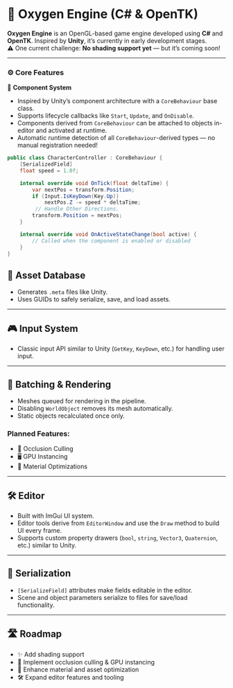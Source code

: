# 🚀 Oxygen Engine (C# & OpenTK)

**Oxygen Engine** is an OpenGL-based game engine developed using **C#** and **OpenTK**. Inspired by **Unity**, it’s currently in early development stages.  
⚠️ One current challenge: **No shading support yet** — but it’s coming soon!

---

### ⚙️ Core Features

🧩 **Component System**  
- Inspired by Unity’s component architecture with a `CoreBehaviour` base class.  
- Supports lifecycle callbacks like `Start`, `Update`, and `OnDisable`.  
- Components derived from `CoreBehaviour` can be attached to objects in-editor and activated at runtime.  
- Automatic runtime detection of all `CoreBehaviour`-derived types — no manual registration needed!  

```csharp
public class CharacterController : CoreBehaviour {
    [SerializedField] 
    float speed = 1.0f;

    internal override void OnTick(float deltaTime) {
        var nextPos = transform.Position;
        if (Input.IsKeyDown(Key.Up))
            nextPos.Z -= speed * deltaTime;
         // Handle Other Directions.
        transform.Position = nextPos;
    }

    internal override void OnActiveStateChange(bool active) {
        // Called when the component is enabled or disabled
    }
}
```
## 📁 Asset Database

- Generates `.meta` files like Unity.  
- Uses GUIDs to safely serialize, save, and load assets.

---

## 🎮 Input System

- Classic input API similar to Unity (`GetKey`, `KeyDown`, etc.) for handling user input.

---

## 🎨 Batching & Rendering

- Meshes queued for rendering in the pipeline.  
- Disabling `WorldObject` removes its mesh automatically.  
- Static objects recalculated once only.  

### Planned Features:  
- 🔲 Occlusion Culling  
- 🖥️ GPU Instancing  
- 🎨 Material Optimizations  

---

## 🛠️ Editor

- Built with ImGui UI system.  
- Editor tools derive from `EditorWindow` and use the `Draw` method to build UI every frame.  
- Supports custom property drawers (`bool`, `string`, `Vector3`, `Quaternion`, etc.) similar to Unity.

---

## 💾 Serialization

- `[SerializeField]` attributes make fields editable in the editor.  
- Scene and object parameters serialize to files for save/load functionality.

---

## 🛣️ Roadmap

- ✨ Add shading support  
- 🚧 Implement occlusion culling & GPU instancing  
- 🎨 Enhance material and asset optimization  
- 🛠️ Expand editor features and tooling
